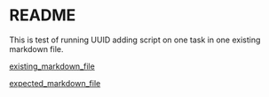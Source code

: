 # README

This is test of running UUID adding script on one task in one existing markdown file.

[existing_markdown_file](existing_markdown_file.md)

[expected_markdown_file](expected_markdown_file.md)
